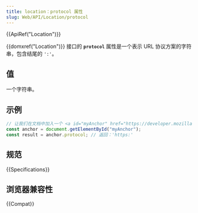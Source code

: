 ```yaml
---
title: location：protocol 属性
slug: Web/API/Location/protocol
---
```


{{ApiRef("Location")}}

{{domxref("Location")}} 接口的 **`protocol`** 属性是一个表示 URL 协议方案的字符串，包含结尾的 `':'`。

## 值

一个字符串。

## 示例

```js
// 让我们在文档中加入一个 <a id="myAnchor" href="https://developer.mozilla.org/zh-CN/Location.protocol"> 元素
const anchor = document.getElementById("myAnchor");
const result = anchor.protocol; // 返回：'https:'
```

## 规范

{{Specifications}}

## 浏览器兼容性

{{Compat}}
